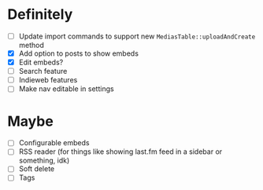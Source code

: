 # Definitely

- [ ] Update import commands to support new `MediasTable::uploadAndCreate` method
- [x] Add option to posts to show embeds
- [x] Edit embeds?
- [ ] Search feature
- [ ] Indieweb features
- [ ] Make nav editable in settings
# Maybe

- [ ] Configurable embeds
- [ ] RSS reader (for things like showing last.fm feed in a sidebar or something, idk)
- [ ] Soft delete
- [ ] Tags
